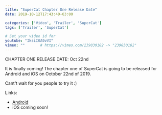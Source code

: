 ```yaml
---
title: "SuperCat Chapter One Release Date"
date: 2019-10-12T17:43:40-03:00

categories: ['Video', 'Trailer', 'SuperCat']
tags: ['Trailer', 'SuperCat']

# Set your video id for
youtube: "IksiI0A0vVI"
vimeo: ""       # https://vimeo.com/239830182 -> "239830182"
---
```

CHAPTER ONE RELEASE DATE: Oct 22nd

It is finally coming! The chapter one of SuperCat is going to be released for Android and iOS on October 22nd of 2019.

Cant't wait for you people to try it :)

Links:

* [Android](https://play.google.com/store/apps/details?id=ar.pablitar.supercat)
* iOS coming soon!

